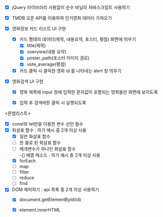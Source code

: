 -[x] jQuery 라이브러리 사용없이 순수 바닐라 자바스크립트 사용하기

-[x] TMDB 오픈 API를 이용하여 인기영화 데이터 가져오기   

-[x] 영화정보 카드 리스트 UI 구현   
  -[x] 카드 형태의 데이터(제목, 내용요약, 포스터, 평점) 화면에 띄우기   
    -[x] title(제목)   
    -[x] overview(내용 요약)   
    -[x] poster_path(포스터 이미지 경로)   
    -[x] vote_average(평점)   
  -[x] 카드 클릭 시 클릭한 영화 id 를 나타내는 alert 창 띄우기   
   
-[x] 영화검색 UI 구현   
  -[x] 영화 제목에 input 창에 입력한 문자값이 포함되는 영화들만 화면에 보이도록   
  -[x] 입력 후 검색버튼 클릭 시 실행되도록   



<문법리스트>
-[x] const와 let만을 이용한 변수 선언 필수   
-[x] 화살표 함수 : 하기 예시 중 2개 이상 사용   
  -[x] 일반 화살표 함수   
  -[ ] 한 줄로 된 화살표 함수   
  -[ ] 매개변수가 하나인 화살표 함수   
-[] 배열 메소드 : 하기 예시 중 2개 이상 사용   
  -[x] forEach   
  -[ ] map   
  -[ ] filter   
  -[ ] reduce   
  -[ ] find   
-[x] DOM 제어하기 : api 목록 중 2개 이상 사용하기   
  -[x] document.getElementById(id)   
  -[x] element.innerHTML   

